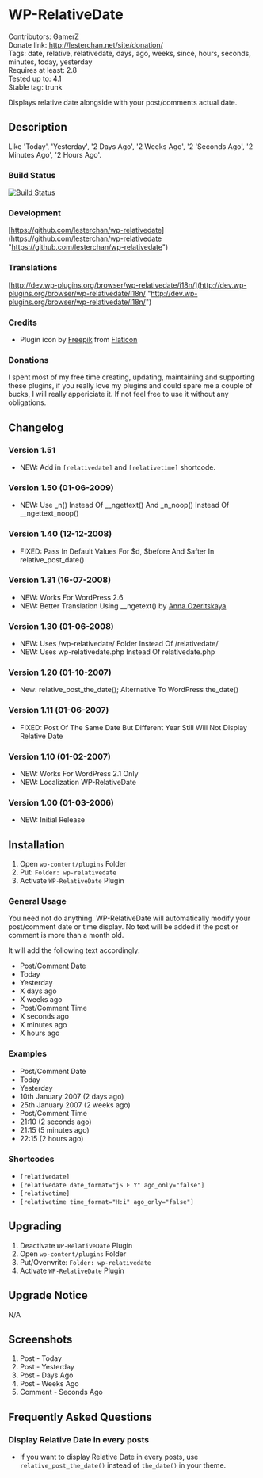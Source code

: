 # WP-RelativeDate
Contributors: GamerZ  
Donate link: http://lesterchan.net/site/donation/  
Tags: date, relative, relativedate, days, ago, weeks, since, hours, seconds, minutes, today, yesterday  
Requires at least: 2.8  
Tested up to: 4.1  
Stable tag: trunk  

Displays relative date alongside with your post/comments actual date.

## Description
Like 'Today', 'Yesterday', '2 Days Ago', '2 Weeks Ago', '2 'Seconds Ago', '2 Minutes Ago', '2 Hours Ago'.

### Build Status
[![Build Status](https://travis-ci.org/lesterchan/wp-relativedate.svg?branch=master)](https://travis-ci.org/lesterchan/wp-relativedate)

### Development
[https://github.com/lesterchan/wp-relativedate](https://github.com/lesterchan/wp-relativedate "https://github.com/lesterchan/wp-relativedate")

### Translations
[http://dev.wp-plugins.org/browser/wp-relativedate/i18n/](http://dev.wp-plugins.org/browser/wp-relativedate/i18n/ "http://dev.wp-plugins.org/browser/wp-relativedate/i18n/")

### Credits
* Plugin icon by [Freepik](http://www.freepik.com) from [Flaticon](http://www.flaticon.com)

### Donations
I spent most of my free time creating, updating, maintaining and supporting these plugins, if you really love my plugins and could spare me a couple of bucks, I will really appericiate it. If not feel free to use it without any obligations.

## Changelog
### Version 1.51
* NEW: Add in `[relativedate]` and `[relativetime]` shortcode.

### Version 1.50 (01-06-2009)
* NEW: Use _n() Instead Of __ngettext() And _n_noop() Instead Of __ngettext_noop()

### Version 1.40 (12-12-2008)
* FIXED: Pass In Default Values For $d, $before And $after In relative_post_date()

### Version 1.31 (16-07-2008)
* NEW: Works For WordPress 2.6
* NEW: Better Translation Using __ngetext() by <a href="http://hweia.ru/" title="http://hweia.ru/">Anna Ozeritskaya</a>

### Version 1.30 (01-06-2008)
* NEW: Uses /wp-relativedate/ Folder Instead Of /relativedate/
* NEW: Uses wp-relativedate.php Instead Of relativedate.php

### Version 1.20 (01-10-2007)
* New: relative_post_the_date(); Alternative To WordPress the_date()

### Version 1.11 (01-06-2007)
* FIXED: Post Of The Same Date But Different Year Still Will Not Display Relative Date

### Version 1.10 (01-02-2007)
* NEW: Works For WordPress 2.1 Only
* NEW: Localization WP-RelativeDate

### Version 1.00 (01-03-2006)
* NEW: Initial Release

## Installation

1. Open `wp-content/plugins` Folder
2. Put: `Folder: wp-relativedate`
3. Activate `WP-RelativeDate` Plugin

### General Usage
You need not do anything. WP-RelativeDate will automatically modify your post/comment date or time display. No text will be added if the post or comment is more than a month old.

It will add the following text accordingly:
* Post/Comment Date
 * Today
 * Yesterday
 * X days ago
 * X weeks ago
* Post/Comment Time
 * X seconds ago
 * X minutes ago
 * X hours ago

### Examples
* Post/Comment Date
 * Today
 * Yesterday
 * 10th January 2007 (2 days ago)
 * 25th January 2007 (2 weeks ago)
* Post/Comment Time
 * 21:10 (2 seconds ago)
 * 21:15 (5 minutes ago)
 * 22:15 (2 hours ago)

### Shortcodes
* `[relativedate]`
 * `[relativedate date_format="jS F Y" ago_only="false"]`
* `[relativetime]`
 * `[relativetime time_format="H:i" ago_only="false"]`

## Upgrading

1. Deactivate `WP-RelativeDate` Plugin
2. Open `wp-content/plugins` Folder
3. Put/Overwrite: `Folder: wp-relativedate`
4. Activate `WP-RelativeDate` Plugin

## Upgrade Notice

N/A

## Screenshots

1. Post - Today
2. Post - Yesterday
3. Post - Days Ago
4. Post - Weeks Ago
5. Comment - Seconds Ago

## Frequently Asked Questions

### Display Relative Date in every posts
* If you want to display Relative Date in every posts, use `relative_post_the_date()` instead of `the_date()` in your theme.
